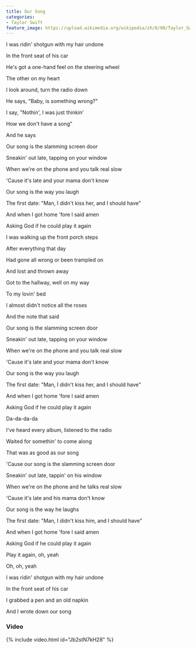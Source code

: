 ```yaml
---
title: Our Song
categories:
- Taylor Swift
feature_image: https://upload.wikimedia.org/wikipedia/zh/0/00/Taylor_Swift_album.jpg
--- 
```

I was ridin' shotgun with my hair undone

In the front seat of his car

He's got a one-hand feel on the steering wheel

The other on my heart

I look around, turn the radio down

He says, "Baby, is something wrong?"

I say, "Nothin', I was just thinkin'

How we don't have a song"

And he says

Our song is the slamming screen door

Sneakin' out late, tapping on your window

When we're on the phone and you talk real slow

'Cause it's late and your mama don't know

Our song is the way you laugh

The first date: "Man, I didn't kiss her, and I should have"

And when I got home 'fore I said amen

Asking God if he could play it again

I was walking up the front porch steps

After everything that day

Had gone all wrong or been trampled on

And lost and thrown away

Got to the hallway, well on my way

To my lovin' bed

I almost didn't notice all the roses

And the note that said

Our song is the slamming screen door

Sneakin' out late, tapping on your window

When we're on the phone and you talk real slow

'Cause it's late and your mama don't know

Our song is the way you laugh

The first date: "Man, I didn't kiss her, and I should have"

And when I got home 'fore I said amen

Asking God if he could play it again

Da-da-da-da

I've heard every album, listened to the radio

Waited for somethin' to come along

That was as good as our song

'Cause our song is the slamming screen door

Sneakin' out late, tappin' on his window

When we're on the phone and he talks real slow

'Cause it's late and his mama don't know

Our song is the way he laughs

The first date: "Man, I didn't kiss him, and I should have"

And when I got home 'fore I said amen

Asking God if he could play it again

Play it again, oh, yeah

Oh, oh, yeah

I was ridin' shotgun with my hair undone

In the front seat of his car

I grabbed a pen and an old napkin

And I wrote down our song
### Video

{% include video.html id="Jb2stN7kH28" %}

